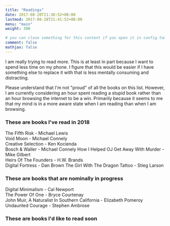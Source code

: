 ```yaml
---
title: "Readings"
date: 2017-08-20T21:38:52+08:00
lastmod: 2017-08-28T21:41:52+08:00
menu: "main"
weight: 300

# you can close something for this content if you open it in config.toml.
comment: false
mathjax: false
---
```


I am really trying to read more. This is at least in part because I want to spend less time on my phone. I figure that this would be easier if I have something else to replace it with that is less mentally consuming and distracting.

Please understand that I'm not "proud" of all the books on this list. However, I am currently considering an hour spent reading a stupid book rather than an hour browsing the internet to be a win. Primarily because it seems to me that my mind is in a more aware state when I am reading than when I am browsing.

### These are books I've read in 2018

The Fifth Risk - Michael Lewis  
Void Moon - Michael Connely  
Creative Selection - Ken Kocienda  
Bosch & Waller - Michael Connely
How I Helped OJ Get Away With Murder - Mike Gilbert    
Heirs Of The Founders - H.W. Brands  
Digital Fortress - Dan Brown
The Girl With The Dragon Tattoo - Stieg Larson  

### These are books that are nominally in progress

Digital Minimalism - Cal Newport  
The Power Of One - Bryce Courtenay  
John Muir, A Naturalist In Southern California - Elizabeth Pomeroy  
Undaunted Courage - Stephen Ambrose

### These are books I'd like to read soon